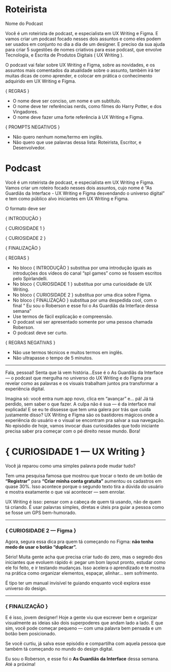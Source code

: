 # Roteirista

Nome do Podcast

Você é um roteirista de podcast, e especialista em UX Writing e Figma. E vamos criar um podcast focado nesses dois assuntos e como eles podem ser usados em conjunto no dia a dia de um designer. E preciso da sua ajuda para criar 5 sugestões de nomes criativos para esse podcast, que envolve Tecnologia, e Escrita de Produtos Digitais ( UX Writing ).

O podcast vai falar sobre UX Writing e Figma, sobre as novidades, e os assuntos mais comentados da atualidade sobre o assunto, também irá ter muitas dicas de como aprender, e colocar em prática o conhecimento adquirido em UX Writing e Figma.

{ REGRAS }

- O nome deve ser conciso, um nome e um subtítulo.
- O nome deve ter referências nerds, como filmes do Harry Potter, e dos Vingadores.
- O nome deve fazer uma forte referência à UX Writing e Figma.

{ PROMPTS NEGATIVOS }

- Não quero nenhum nome/termo em inglês.
- Não quero que use palavras dessa lista: Roteirista, Escritor, e Desenvolvedor.

# Podcast

Você é um roteirista de podcast, e especialista em UX Writing e Figma. Vamos criar um roteiro focado nesses dois assuntos, cujo nome é “As Guardiãs da Interface - UX Writing e Figma desvendando o universo digital” e tem como público alvo iniciantes em UX Writing e Figma.

O formato deve ser

{ INTRODUÇÃO }

{ CURIOSIDADE 1 }

{ CURIOSIDADE 2 }

{ FINALIZAÇÃO }

{ REGRAS }

- No bloco { INTRODUÇÃO } substitua por uma introdução iguais as introduções dos vídeos do canal “spl games” como se fossem escritos pelo Spirlandelli.
- No bloco { CURIOSIDADE 1 } substitua por uma curiosidade de UX Writing.
- No bloco { CURIOSIDADE 2 } substitua por uma dica sobre Figma.
- No bloco { FINALIZAÇÃO } substitua por uma despedida cool, com o final “ Eu sou o Roberson e esse foi o As Guardiãs da Interface dessa semana”
- Use termos de fácil explicação e compreensão.
- O podcast vai ser apresentado somente por uma pessoa chamada Roberson.
- O podcast deve ser curto.

{ REGRAS NEGATIVAS }

- Não use termos técnicos e muitos termos em inglês.
- Não ultrapasse o tempo de 5 minutos.

---

Fala, pessoal! Senta que lá vem história...Esse é o As Guardiãs da Interface — o podcast que mergulha no universo do UX Writing e do Figma pra revelar como as palavras e os visuais trabalham juntos pra transformar a experiência digital. 

Imagina só: você entra num app novo, clica em “avançar” e... pá! Já tá perdido, sem saber o que fazer. A culpa não é sua — é da interface mal explicada! E se eu te dissesse que tem uma galera por trás que cuida justamente disso? UX Writing e Figma são os bastidores mágicos onde a experiência do usuário e o visual se encontram pra salvar a sua navegação. No episódio de hoje, vamos invocar duas curiosidades que todo iniciante precisa saber pra começar com o pé direito nesse mundo. Bora!

# { CURIOSIDADE 1 — UX Writing }

Você já reparou como uma simples palavra pode mudar tudo?

Tem uma pesquisa famosa que mostrou que trocar o texto de um botão de **“Registrar”** para **“Criar minha conta gratuita”** aumentou os cadastros em quase 30%. Isso acontece porque o segundo texto tira a dúvida do usuário e mostra exatamente o que vai acontecer — sem enrolar.

UX Writing é isso: pensar com a cabeça de quem tá usando, não de quem tá criando. É usar palavras simples, diretas e úteis pra guiar a pessoa como se fosse um GPS bem-humorado.

---

### { CURIOSIDADE 2 — Figma }

Agora, segura essa dica pra quem tá começando no Figma: **não tenha medo de usar o botão “duplicar”.**

Sério! Muita gente acha que precisa criar tudo do zero, mas o segredo dos iniciantes que evoluem rápido é: pegar um bom layout pronto, estudar como ele foi feito, e ir testando mudanças. Isso acelera o aprendizado e te mostra na prática como organizar elementos, espaçar, alinhar... sem sofrimento.

É tipo ter um manual invisível te guiando enquanto você explora esse universo do design.

---

### { FINALIZAÇÃO }

E é isso, jovem designer! Hoje a gente viu que escrever bem e organizar visualmente as ideias são dois superpoderes que andam lado a lado. E que sim, você pode começar pequeno — com uma palavra bem pensada e um botão bem posicionado.

Se você curtiu, já salva esse episódio e compartilha com aquela pessoa que também tá começando no mundo do design digital.

Eu sou o Roberson, e esse foi o **As Guardiãs da Interface** dessa semana. Até a próxima!
